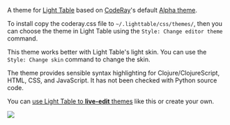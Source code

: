 A theme for [Light Table](http://www.lighttable.com) based on [CodeRay](http://coderay.rubychan.de)'s default [Alpha theme](https://github.com/rubychan/coderay/blob/master/lib/coderay/styles/alpha.rb).

To install copy the coderay.css file to `~/.lighttable/css/themes/`, then you can choose the theme in Light Table using the `Style: Change editor theme` command.

This theme works better with Light Table's light skin. You can use the
`Style: Change skin` command to change the skin.

The theme provides sensible syntax highlighting for Clojure/ClojureScript, HTML, CSS, and JavaScript. It has not been checked with Python source code.

You can [use Light Table to **live-edit** themes](https://coderwall.com/p/acmhla) like this or create your own.


<img src="https://raw.github.com/xavi/coderay-lighttable-theme/master/screenshot.png">
